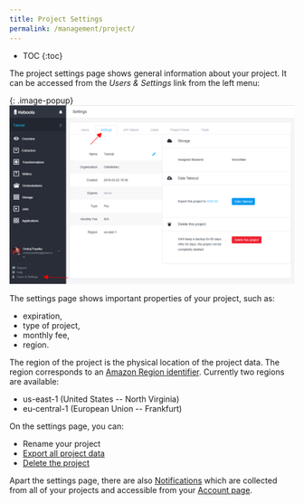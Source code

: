 ```yaml
---
title: Project Settings
permalink: /management/project/
---
```


* TOC
{:toc}

The project settings page shows general information about your project.
It can be accessed from the *Users & Settings* link from the left menu:

{: .image-popup}
![Screenshot - Project Settings](/management/project/settings.png)

The settings page shows important properties of your project, such as:

- expiration,
- type of project,
- monthly fee,
- region.

The region of the project is the physical location of the project data. The region
corresponds to an [Amazon Region identifier](https://docs.aws.amazon.com/AWSEC2/latest/UserGuide/using-regions-availability-zones.html#concepts-available-regions). Currently two regions are available:

- us-east-1 (United States -- North Virginia)
- eu-central-1 (European Union -- Frankfurt)

On the settings page, you can:

- Rename your project
- [Export all project data](/management/project/export/)
- [Delete the project](/management/project/delete/)

Apart the settings page, there are also [Notifications](/management/account/#notifications) which
are collected from all of your projects and accessible from your
[Account page](/management/account/).
